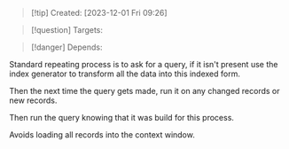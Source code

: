 
>[!tip] Created: [2023-12-01 Fri 09:26]

>[!question] Targets: 

>[!danger] Depends: 

Standard repeating process is to ask for a query, if it isn't present use the index generator to transform all the data into this indexed form.

Then the next time the query gets made, run it on any changed records or new records.

Then run the query knowing that it was build for this process.

Avoids loading all records into the context window.